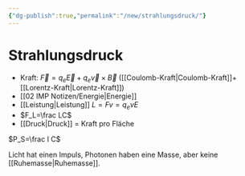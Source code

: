 ```yaml
---
{"dg-publish":true,"permalink":"/new/strahlungsdruck/"}
---
```


# Strahlungsdruck
- Kraft: $\vec F=q_e\vec E+q_e\vec v\times\vec B$ ([[Coulomb-Kraft|Coulomb-Kraft]]+[[Lorentz-Kraft|Lorentz-Kraft]])
- [[02 IMP Notizen/Energie|Energie]]
- [[Leistung|Leistung]] $L=Fv=q_evE$
- $F_L=\frac LC$
- [[Druck|Druck]] = Kraft pro Fläche

$P_S=\frac I C$

Licht hat einen Impuls, Photonen haben eine Masse, aber keine [[Ruhemasse|Ruhemasse]].
